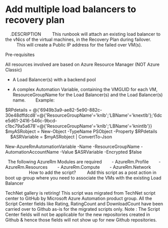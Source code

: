 ﻿Add multiple load balancers to recovery plan
============================================

            

    .DESCRIPTION         This runbook will attach an existing load balancer to the vNics of the virtual machines, in the Recovery Plan during failover.                 
 This will create a Public IP address for the failed over VM(s).                 


Pre-requisites        


All resources involved are based on Azure Resource Manager (NOT Azure Classic)


- A Load Balancer(s) with a backend pool       


- A complex Automation Variable, containing the VMGUID for each VM, ResourceGroupName for the Load Balancer(s) and the Load Balancer(s) name.        Example:               


$RPdetails = @{'6949b3a9-ae82-5e90-882c-30e48dffdcd8'=@{'ResourceGroupName'='knlb';'LBName'='knextlb'};'6dce5d61-2416-546c-9bcd-c1bc79a5a678'=@{'ResourceGroupName'='knlb';'LBName'='knintlb'}}
        $myASRobject = New-Object -TypeName PSObject -Property $RPdetails
        $ASRVariable = $myASRobject | ConvertTo-Json


New-AzureRmAutomationVariable -Name <recoveryPlanName> -ResourceGroupName <automationResourceGroup> -AutomationAccountName <automationAccountName> -Value $ASRVariable -Encrypted $false 




 
The following AzureRm Modules are required        - AzureRm.Profile        - AzureRm.Resources        - AzureRm.Compute        - AzureRm.Network           
                How to add the script?         Add this script as a post action in boot up group where you need to associate the VMs with the existing Load Balancer       
         




        
    
TechNet gallery is retiring! This script was migrated from TechNet script center to GitHub by Microsoft Azure Automation product group. All the Script Center fields like Rating, RatingCount and DownloadCount have been carried over to Github as-is for the migrated scripts only. Note : The Script Center fields will not be applicable for the new repositories created in Github & hence those fields will not show up for new Github repositories.
